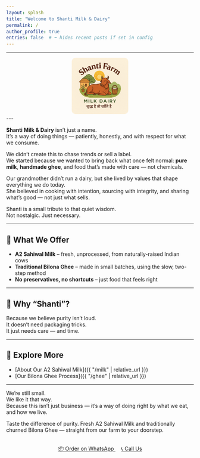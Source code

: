 ```yaml
---
layout: splash
title: "Welcome to Shanti Milk & Dairy"
permalink: /
author_profile: true
entries: false  # ⬅️ hides recent posts if set in config
---
```

<!-- > न जायते म्रियते वा कदाचि नायं भूत्वा भविता वा न भूय: |
> अजो नित्य: शाश्वतोऽयं पुराणो न हन्यते हन्यमाने शरीरे -->
<!-- ![Our Grandmother — The Heart of Shanti]({{ "/assets/images/dadi.jpg" | relative_url }}){: .align-center } -->
<!-- > *“She didn’t run the dairy, but she runs through everything we do.”* -->

---

<div style="text-align: center;">
  <img src="/assets/img/logo.JPG" alt="Our Cows" style="max-width: 30% ; height: auto; border-radius: 10px;">
</div>
---

**Shanti Milk & Dairy** isn’t just a name.  
It’s a way of doing things — patiently, honestly, and with respect for what we consume.

We didn’t create this to chase trends or sell a label.  
We started because we wanted to bring back what once felt normal: **pure milk**, **handmade ghee**, and food that’s made with care — not chemicals.

Our grandmother didn’t run a dairy, but she lived by values that shape everything we do today.  
She believed in cooking with intention, sourcing with integrity, and sharing what’s good — not just what sells.

Shanti is a small tribute to that quiet wisdom.  
Not nostalgic. Just necessary.

---

## 🐄 What We Offer

- **A2 Sahiwal Milk** – fresh, unprocessed, from naturally-raised Indian cows  
- **Traditional Bilona Ghee** – made in small batches, using the slow, two-step method  
- **No preservatives, no shortcuts** – just food that feels right

---

## 🌿 Why “Shanti”?

Because we believe purity isn’t loud.  
It doesn’t need packaging tricks.  
It just needs care — and time.

---

## 📖 Explore More

- [About Our A2 Sahiwal Milk]({{ "/milk" | relative_url }})  
- [Our Bilona Ghee Process]({{ "/ghee" | relative_url }})

---

We’re still small.  
We like it that way.  
Because this isn’t just business — it’s a way of doing right by what we eat, and how we live.

Taste the difference of purity.
Fresh A2 Sahiwal Milk and traditionally churned Bilona Ghee — straight from our farm to your doorstep.

<div style="text-align: center; margin-top: 2rem;">
  <a href="https://wa.me/919643011465" target="_blank" class="btn btn--primary" style="margin-right: 1rem;">
    📦 Order on WhatsApp
  </a>
  <a href="tel:+919643011465" class="btn btn--primary">
    📞 Call Us
  </a>
</div>




